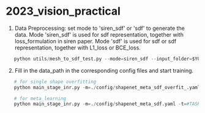 # 2023_vision_practical
1. Data Preprocessing: set mode to 'siren_sdf' or 'sdf' to generate the data. Mode 'siren_sdf' is used for sdf representation, together with loss_formulation in siren paper. Mode 'sdf' is used for sdf or sdf representation, together with L1_loss or BCE_loss.
   
   
```python
   python utils/mesh_to_sdf_test.py --mode=siren_sdf --input_folder=$YOUR_INPUT_FOLDER --output_folder=$YOUR_OUTPUT_FOLDER

```

2. Fill in the data_path in the corresponding config files and start training.
```python
   # for single shape overfitting 
   python main_stage_inr.py -m=./config/shapenet_meta_sdf_overfit_.yaml -t=#TASK_NAME

   # for meta_learning
   python main_stage_inr.py -m=./config/shapenet_meta_sdf.yaml -t=#TASK_NAME
```  
